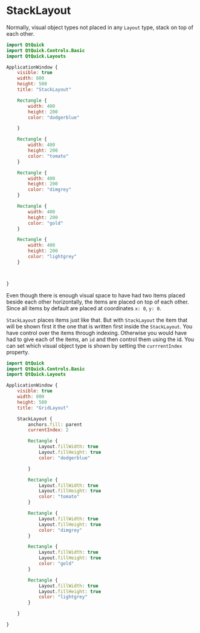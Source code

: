 # StackLayout

Normally, visual object types not placed in any `Layout` type, stack on top of each other.

```qml
import QtQuick
import QtQuick.Controls.Basic
import QtQuick.Layouts

ApplicationWindow {
    visible: true
    width: 800
    height: 500
    title: "StackLayout"

    Rectangle {
        width: 400
        height: 200
        color: "dodgerblue"

    }

    Rectangle {
        width: 400
        height: 200
        color: "tomato"
    }

    Rectangle {
        width: 400
        height: 200
        color: "dimgrey"
    }

    Rectangle {
        width: 400
        height: 200
        color: "gold"
    }

    Rectangle {
        width: 400
        height: 200
        color: "lightgrey"
    }



}
```

Even though there is enough visual space to have had two items placed beside each other horizontally, the items are placed on top of each other. Since all items by default are placed at coordinates `x: 0`, `y: 0`.

`StackLayout` places items just like that. But with `StackLayout` the item that will be shown first it the one that is written first inside the `StackLayout`. You have control over the items through indexing. Otherwise you would have had to give each of the items, an `id` and then control them using the id. You can set which visual object type is shown by setting the `currrentIndex` property.

```qml
import QtQuick
import QtQuick.Controls.Basic
import QtQuick.Layouts

ApplicationWindow {
    visible: true
    width: 800
    height: 500
    title: "GridLayout"

    StackLayout {
        anchors.fill: parent
        currentIndex: 2

        Rectangle {
            Layout.fillWidth: true
            Layout.fillHeight: true
            color: "dodgerblue"

        }

        Rectangle {
            Layout.fillWidth: true
            Layout.fillHeight: true
            color: "tomato"
        }

        Rectangle {
            Layout.fillWidth: true
            Layout.fillHeight: true
            color: "dimgrey"
        }

        Rectangle {
            Layout.fillWidth: true
            Layout.fillHeight: true
            color: "gold"
        }

        Rectangle {
            Layout.fillWidth: true
            Layout.fillHeight: true
            color: "lightgrey"
        }

    }

}
```
